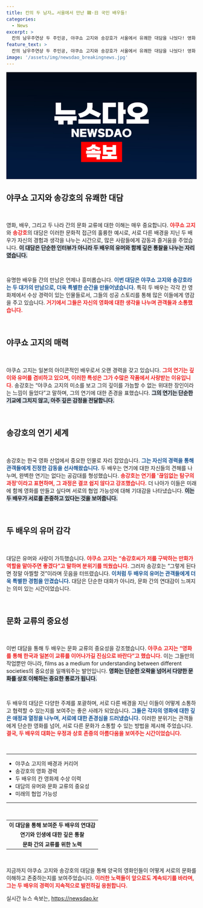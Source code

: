 ```yaml
---
title: 칸의 두 남자… 서울에서 만난 韓·日 국민 배우들!
categories:
  - News
excerpt: >
  칸의 남우주연상 두 주인공, 야쿠쇼 고지와 송강호가 서울에서 유쾌한 대담을 나눴다! 영화 ‘퍼펙트 데이즈’와 두 배우의 인연, 그리고 끊이지 않는 웃음 속에 인생의 진리를 발견하는 시간이 펼쳐졌다.
feature_text: >
  칸의 남우주연상 두 주인공, 야쿠쇼 고지와 송강호가 서울에서 유쾌한 대담을 나눴다! 영화 ‘퍼펙트 데이즈’와 두 배우의 인연, 그리고 끊이지 않는 웃음 속에 인생의 진리를 발견하는 시간이 펼쳐졌다.
image: '/assets/img/newsdao_breakingnews.jpg'
---
```


<p><img src="/assets/img/newsdao_breakingnews.jpg" alt="bookingtag 속보" /></p>

<h2 data-ke-size="size26">야쿠쇼 고지와 송강호의 유쾌한 대담</h2>

<p data-ke-size="size16">&nbsp;</p>

<p>영화, 배우, 그리고 두 나라 간의 문화 교류에 대한 이해는 매우 중요합니다. <b><span style="color: #ee2323;">야쿠쇼 고지</span></b>와 <b><span style="color: #ee2323;">송강호</span></b>의 대담은 이러한 문화적 접근의 훌륭한 예시로, 서로 다른 배경을 지닌 두 배우가 자신의 경험과 생각을 나누는 시간으로, 많은 사람들에게 감동과 즐거움을 주었습니다. <b><span style="background-color: #21538527;">이 대담은 단순한 인터뷰가 아니라 두 배우의 유머와 함께 깊은 통찰을 나누는 자리였습니다.</span></b></p>

<p data-ke-size="size16">&nbsp;</p>

<p>유명한 배우들 간의 만남은 언제나 흥미롭습니다. <b><span style="color: #1a5490;">이번 대담은 야쿠쇼 고지와 송강호라는 두 대가의 만남으로, 더욱 특별한 순간을 만들어냈습니다.</span></b> 특히 두 배우는 각각 칸 영화제에서 수상 경력이 있는 인물들로서, 그들의 성공 스토리를 통해 많은 이들에게 영감을 주고 있습니다. <b><span style="color: #ee2323;">거기에서 그들은 자신의 영화에 대한 생각을 나누며 관객들과 소통했습니다.</span></b></p>

<p data-ke-size="size16">&nbsp;</p>

<h2 data-ke-size="size26">야쿠쇼 고지의 매력</h2>

<p data-ke-size="size16">&nbsp;</p>

<p>야쿠쇼 고지는 일본의 아이콘적인 배우로서 오랜 경력을 갖고 있습니다. <b><span style="color: #ee2323;">그의 연기는 깊이와 유머를 겸비하고 있으며, 이러한 특성은 그가 수많은 작품에서 사랑받는 이유입니다.</span></b> 송강호는 “야쿠쇼 고지의 미소를 보고 그의 깊이를 가늠할 수 없는 위대한 장인이라는 느낌이 들었다”고 말하며, 그의 연기에 대한 존경을 표했습니다. <b><span style="background-color: #21538527;">그의 연기는 단순한 기교에 그치지 않고, 아주 깊은 감정을 전달합니다.</span></b></p>

<p data-ke-size="size16">&nbsp;</p>

<h2 data-ke-size="size26">송강호의 연기 세계</h2>

<p data-ke-size="size16">&nbsp;</p>

<p>송강호는 한국 영화 산업에서 중요한 인물로 자리 잡았습니다. <b><span style="color: #1a5490;">그는 자신의 경력을 통해 관객들에게 진정한 감동을 선사해왔습니다.</span></b> 두 배우는 연기에 대한 자신들의 견해를 나누며, 완벽한 연기는 없다는 공감대를 형성했습니다. <b><span style="color: #ee2323;">송강호는 연기를 '끊임없는 탐구의 과정'이라고 표현하며, 그 과정은 결코 쉽지 않다고 강조했습니다.</span></b> 더 나아가 이들은 미래에 함께 영화를 만들고 싶다며 서로의 협업 가능성에 대해 기대감을 나타냈습니다. <b><span style="background-color: #21538527;">이는 두 배우가 서로를 존중하고 있다는 것을 보여줍니다.</span></b></p>

<p data-ke-size="size16">&nbsp;</p>

<h2 data-ke-size="size26">두 배우의 유머 감각</h2>

<p data-ke-size="size16">&nbsp;</p>

<p>대담은 유머와 사랑이 가득했습니다. <b><span style="color: #ee2323;">야쿠쇼 고지는 “송강호씨가 저를 구박하는 만화가 역할을 맡아주면 좋겠다”고 말하며 분위기를 띄웠습니다.</span></b> 그러자 송강호는 “그렇게 된다면 정말 아찔할 것”이라며 웃음을 터뜨렸습니다. <b><span style="color: #1a5490;">이처럼 두 배우의 유머는 관객들에게 더욱 특별한 경험을 안겼습니다.</span></b> 대담은 단순한 대화가 아니라, 문화 간의 연대감이 느껴지는 의미 있는 시간이었습니다.</p>

<p data-ke-size="size16">&nbsp;</p>

<h2 data-ke-size="size26">문화 교류의 중요성</h2>

<p data-ke-size="size16">&nbsp;</p>

<p>이번 대담을 통해 두 배우는 문화 교류의 중요성을 강조했습니다. <b><span style="color: #ee2323;">야쿠쇼 고지는 “영화를 통해 한국과 일본이 교류를 이어나가길 진심으로 바란다”고 했습니다.</span></b> 이는 그들만의 작업뿐만 아니라, films as a medium for understanding between different societies의 중요성을 일깨워주는 발언입니다. <b><span style="background-color: #21538527;">영화는 단순한 오락을 넘어서 다양한 문화를 상호 이해하는 중요한 통로가 됩니다.</span></b></p>

<p data-ke-size="size16">&nbsp;</p>

<p>두 배우의 대담은 다양한 주제를 포괄하며, 서로 다른 배경을 지닌 이들이 어떻게 소통하고 협력할 수 있는지를 보여주는 좋은 사례가 되었습니다. <b><span style="color: #1a5490;">그들은 각자의 영화에 대한 깊은 애정과 열정을 나누며, 서로에 대한 존경심을 드러냈습니다.</span></b> 이러한 분위기는 관객들에게 단순한 영화를 넘어, 서로 다른 문화가 소통할 수 있는 방법을 제시해 주었습니다. <b><span style="color: #ee2323;">결국, 두 배우의 대화는 우정과 상호 존중의 아름다움을 보여주는 시간이었습니다.</span></b></p>

<p data-ke-size="size16">&nbsp;</p>

<p><hr><ul>
<li>야쿠쇼 고지의 배경과 커리어</li>
<li>송강호의 영화 경력</li>
<li>두 배우의 칸 영화제 수상 이력</li>
<li>대담의 유머와 문화 교류의 중요성</li>
<li>미래의 협업 가능성</li></p>

</ul><hr>

<p data-ke-size="size16">&nbsp;</p>

<table style="width: 100%; text-align: center;">

<p><tr>
<td style="text-align: center; height: 17px;"><b>이 대담을 통해 보여준 두 배우의 연대감</b></td>
</tr>
<tr>
<td style="text-align: center; height: 17px;"><b>연기와 인생에 대한 깊은 통찰</b></td>
</tr>
<tr>
<td style="text-align: center; height: 17px;"><b>문화 간의 교류를 위한 노력</b></td>
</tr>
</table></p>

<p data-ke-size="size16">&nbsp;</p>

<p>지금까지 야쿠쇼 고지와 송강호의 대담을 통해 양국의 영화인들이 어떻게 서로의 문화를 이해하고 존중하는지를 보여주었습니다. <b><span style="color: #ee2323;">이러한 노력들이 앞으로도 계속되기를 바라며, 그는 두 배우의 경력이 지속적으로 발전하길 응원합니다.</span></b></p>
실시간 뉴스 속보는, <a href="https://newsdao.kr" rel="dofollow">https://newsdao.kr</a>


